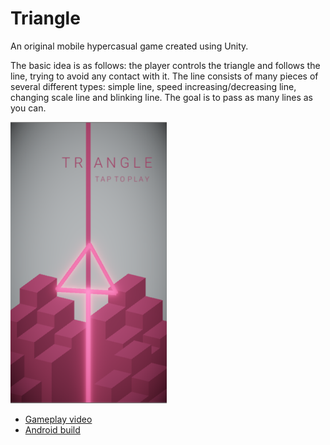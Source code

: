 # Triangle

An original mobile hypercasual game created using Unity.

The basic idea is as follows: the player controls the triangle and follows the line, trying to avoid any contact with it. The line consists of many pieces of several different types: simple line, speed increasing/decreasing line, changing scale line and blinking line. The goal is to pass as many lines as you can.

<img src="Images/triangle.png" width = "250">

* [Gameplay video](https://drive.google.com/open?id=17i6tL8yp3S4RdmxdpMRfH2SmE51SDFym)
* [Android build](https://drive.google.com/open?id=1MIvl8gL9Luc3veLFjSODTZLKl52XEn6Q)
